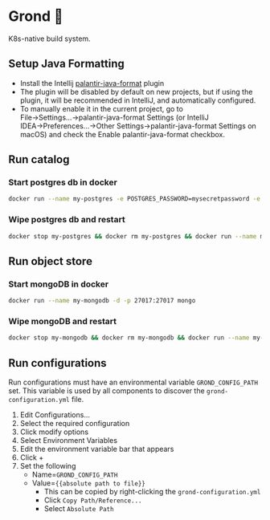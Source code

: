 # Grond 🐺
K8s-native build system.

## Setup Java Formatting
- Install the Intellij [palantir-java-format](https://plugins.jetbrains.com/plugin/13180-palantir-java-format) plugin
- The plugin will be disabled by default on new projects, but if using the plugin, it will be recommended in IntelliJ, and automatically configured.
- To manually enable it in the current project, go to File→Settings...→palantir-java-format Settings (or IntelliJ IDEA→Preferences...→Other Settings→palantir-java-format Settings on macOS) and check the Enable palantir-java-format checkbox.


## Run catalog
### Start postgres db in docker
```bash
docker run --name my-postgres -e POSTGRES_PASSWORD=mysecretpassword -e POSTGRES_DB=catalog -p 5432:5432 -d postgres
```
### Wipe postgres db and restart
```bash
docker stop my-postgres && docker rm my-postgres && docker run --name my-postgres -e POSTGRES_PASSWORD=mysecretpassword -e POSTGRES_DB=catalog -p 5432:5432 -d postgres
```

## Run object store
### Start mongoDB in docker
```bash
docker run --name my-mongodb -d -p 27017:27017 mongo
```
### Wipe mongoDB and restart
```bash
docker stop my-mongodb && docker rm my-mongodb && docker run --name my-mongodb -d -p 27017:27017 mongo
```


## Run configurations
Run configurations must have an environmental variable `GROND_CONFIG_PATH` set. This variable is used by all components 
to discover the `grond-configuration.yml` file.

1. Edit Configurations...
2. Select the required configuration
3. Click modify options
4. Select Environment Variables
5. Edit the environment variable bar that appears
6. Click +
7. Set the following 
   - Name=`GROND_CONFIG_PATH`
   - Value=`{{absolute path to file}}`
     - This can be copied by right-clicking the `grond-configuration.yml`
     - Click `Copy Path/Reference...`
     - Select `Absolute Path`